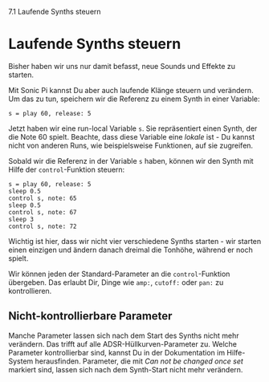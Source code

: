 7.1 Laufende Synths steuern

# Laufende Synths steuern

Bisher haben wir uns nur damit befasst, neue Sounds und Effekte zu 
starten.

Mit Sonic Pi kannst Du aber auch laufende Klänge steuern und verändern.
Um das zu tun, speichern wir die Referenz zu einem Synth in einer
Variable:

```
s = play 60, release: 5
```

Jetzt haben wir eine run-local Variable `s`. Sie repräsentiert einen
Synth, der die Note 60 spielt. Beachte, dass diese Variable
eine *lokale* ist - Du kannst nicht von anderen Runs, wie
beispielsweise Funktionen, auf sie zugreifen.

Sobald wir die Referenz in der Variable `s` haben, können wir den 
Synth mit Hilfe der `control`-Funktion steuern:

```
s = play 60, release: 5
sleep 0.5
control s, note: 65
sleep 0.5
control s, note: 67
sleep 3
control s, note: 72
```

Wichtig ist hier, dass wir nicht vier verschiedene Synths starten - 
wir starten einen einzigen und ändern danach dreimal die Tonhöhe, 
während er noch spielt.

Wir können jeden der Standard-Parameter an die `control`-Funktion 
übergeben. Das erlaubt Dir, Dinge wie `amp:`, `cutoff:` oder `pan:` zu 
kontrollieren.

## Nicht-kontrollierbare Parameter

Manche Parameter lassen sich nach dem Start des Synths nicht mehr
verändern. Das trifft auf alle ADSR-Hüllkurven-Parameter 
zu. Welche Parameter kontrollierbar sind, kannst Du in der 
Dokumentation im Hilfe-System herausfinden. Parameter, die mit *Can not
be changed once set* markiert sind, lassen sich nach dem Synth-Start
nicht mehr verändern.
